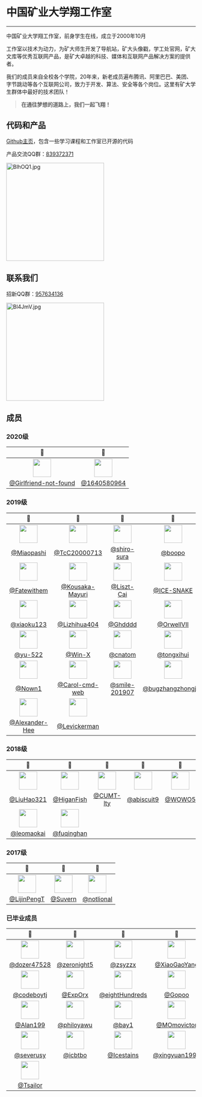 # 中国矿业大学翔工作室
------

中国矿业大学翔工作室，前身学生在线，成立于2000年10月

工作室以技术为动力，为矿大师生开发了导航站，矿大头像戳，学工处官网，矿大文库等优秀互联网产品，是矿大卓越的科技、媒体和互联网产品解决方案的提供者。

我们的成员来自全校各个学院，20年来，新老成员遍布腾讯、阿里巴巴、美团、字节跳动等各个互联网公司，致力于开发、算法、安全等各个岗位。这里有矿大学生群体中最好的技术团队！

> **在通往梦想的道路上，我们一起飞翔！**


## 代码和产品

[Github主页](https://github.com/cumtflyingstudio)，包含一些学习课程和工作室已开源的代码


产品交流QQ群：[839372371](https://jq.qq.com/?_wv=1027&k=uyoNnDbT)

<a href="https://imgchr.com/i/BlhOQ1"><img src="https://s1.ax1x.com/2020/10/28/BlhOQ1.jpg" alt="BlhOQ1.jpg" border="0" width=260/></a>

## 联系我们

招新QQ群：[957634136](https://jq.qq.com/?_wv=1027&k=4S2Oq5HX)

<a href="https://imgchr.com/i/Bl4JmV"><img src="https://s1.ax1x.com/2020/10/28/Bl4JmV.jpg" alt="Bl4JmV.jpg" border="0" width=260/></a>


## 成员

### 2020级
|:construction_worker:|:construction_worker:|
|:-------------------:|:-------------------:|
|<img height='48' width='48' src='https://avatars3.githubusercontent.com/u/55024528?v=4'>|<img height='48' width='48' src='https://avatars1.githubusercontent.com/u/73544392?v=4'>|
|[@Girlfriend-not-found](https://github.com/Girlfriend-not-found)|[@1640580964](https://github.com/1640580964)|

### 2019级
|:construction_worker:|:construction_worker:|:construction_worker:|:construction_worker:|:construction_worker:|
|:-------------------:|:-------------------:|:-------------------:|:-------------------:|:-------------------:|
|<img height='48' width='48' src='https://avatars3.githubusercontent.com/u/48402255?v=4'>|<img height='48' width='48' src='https://avatars3.githubusercontent.com/u/54463033?v=4'>|<img height='48' width='48' src='https://avatars1.githubusercontent.com/u/55234274?v=4'>|<img height='48' width='48' src='https://avatars0.githubusercontent.com/u/55649357?v=4'>|<img height='48' width='48' src='https://avatars2.githubusercontent.com/u/55736896?v=4'>|
|[@Miaopashi](https://github.com/Miaopashi)|[@TcC20000713](https://github.com/TcC20000713)|[@shiro-sura](https://github.com/shiro-sura)|[@boopo](https://github.com/boopo)|[@liaoke246](https://github.com/liaoke246)|
|<img height='48' width='48' src='https://avatars1.githubusercontent.com/u/55935552?v=4'>|<img height='48' width='48' src='https://avatars2.githubusercontent.com/u/55935595?v=4'>|<img height='48' width='48' src='https://avatars2.githubusercontent.com/u/55935787?v=4'>|<img height='48' width='48' src='https://avatars2.githubusercontent.com/u/55936634?v=4'>|<img height='48' width='48' src='https://avatars2.githubusercontent.com/u/56034408?v=4'>|
|[@Fatewithem](https://github.com/Fatewithem)|[@Kousaka-Mayuri](https://github.com/Kousaka-Mayuri)|[@Liszt-Cai](https://github.com/Liszt-Cai)|[@ICE-SNAKE](https://github.com/ICE-SNAKE)|[@yuexdang](https://github.com/yuexdang)|
|<img height='48' width='48' src='https://avatars3.githubusercontent.com/u/56147989?v=4'>|<img height='48' width='48' src='https://avatars1.githubusercontent.com/u/56150780?v=4'>|<img height='48' width='48' src='https://avatars2.githubusercontent.com/u/56159615?v=4'>|<img height='48' width='48' src='https://avatars3.githubusercontent.com/u/56531592?v=4'>|<img height='48' width='48' src='https://avatars3.githubusercontent.com/u/57035652?v=4'>|
|[@xiaoku123](https://github.com/xiaoku123)|[@Lizhihua404](https://github.com/Lizhihua404)|[@Ghdddd](https://github.com/Ghdddd)|[@OrwellVII](https://github.com/OrwellVII)|[@reaperIV](https://github.com/reaperIV)|
|<img height='48' width='48' src='https://avatars0.githubusercontent.com/u/57052847?v=4'>|<img height='48' width='48' src='https://avatars1.githubusercontent.com/u/58622317?v=4'>|<img height='48' width='48' src='https://avatars0.githubusercontent.com/u/58652553?v=4'>|<img height='48' width='48' src='https://avatars3.githubusercontent.com/u/60649120?v=4'>|<img height='48' width='48' src='https://avatars2.githubusercontent.com/u/61658896?v=4'>|
|[@yu-522](https://github.com/yu-522)|[@Win-X](https://github.com/Win-X)|[@cnatom](https://github.com/cnatom)|[@tongxihui](https://github.com/tongxihui)|[@newbie521](https://github.com/newbie521)|
|<img height='48' width='48' src='https://avatars3.githubusercontent.com/u/63080771?v=4'>|<img height='48' width='48' src='https://avatars0.githubusercontent.com/u/68182772?v=4'>|<img height='48' width='48' src='https://avatars0.githubusercontent.com/u/68733338?v=4'>|<img height='48' width='48' src='https://avatars1.githubusercontent.com/u/71084097?v=4'>|<img height='48' width='48' src='https://avatars2.githubusercontent.com/u/73165267?v=4'>|
|[@Nown1](https://github.com/Nown1)|[@Carol-cmd-web](https://github.com/Carol-cmd-web)|[@smile-201907](https://github.com/smile-201907)|[@bugzhangzhongjun](https://github.com/bugzhangzhongjun)|[@Lybrantss](https://github.com/Lybrantss)|
|<img height='48' width='48' src='https://avatars1.githubusercontent.com/u/73583074?v=4'>|<img height='48' width='48' src='https://avatars3.githubusercontent.com/u/73735542?v=4'>||
|[@Alexander-Hee](https://github.com/Alexander-Hee)|[@Levickerman](https://github.com/Levickerman)||

### 2018级
|:construction_worker:|:construction_worker:|:construction_worker:|:construction_worker:|:construction_worker:|
|:-------------------:|:-------------------:|:-------------------:|:-------------------:|:-------------------:|
|<img height='48' width='48' src='https://avatars3.githubusercontent.com/u/43375666?v=4'>|<img height='48' width='48' src='https://avatars2.githubusercontent.com/u/44723574?v=4'>|<img height='48' width='48' src='https://avatars1.githubusercontent.com/u/45425948?v=4'>|<img height='48' width='48' src='https://avatars3.githubusercontent.com/u/45503859?v=4'>|<img height='48' width='48' src='https://avatars2.githubusercontent.com/u/50628463?v=4'>|
|[@LiuHao321](https://github.com/LiuHao321)|[@HiganFish](https://github.com/HiganFish)|[@CUMT-lty](https://github.com/CUMT-lty)|[@abiscuit9](https://github.com/abiscuit9)|[@WOWO5](https://github.com/WOWO5)|
|<img height='48' width='48' src='https://avatars2.githubusercontent.com/u/62798068?v=4'>|<img height='48' width='48' src='https://avatars0.githubusercontent.com/u/73732231?v=4'>||
|[@leomaokai](https://github.com/leomaokai)|[@fuqinghan](https://github.com/fuqinghan)||


### 2017级
|:construction_worker:|:construction_worker:|:construction_worker:|
|:-------------------:|:-------------------:|:-------------------:|
|<img height='48' width='48' src='https://avatars2.githubusercontent.com/u/38371763?v=4'>|<img height='48' width='48' src='https://avatars3.githubusercontent.com/u/38653369?v=4'>|<img height='48' width='48' src='https://avatars1.githubusercontent.com/u/38729424?v=4'>|
|[@LijinPengT](https://github.com/LijinPengT)|[@Suvern](https://github.com/Suvern)|[@notlional](https://github.com/notlional)|

### 已毕业成员
|:construction_worker:|:construction_worker:|:construction_worker:|:construction_worker:|:construction_worker:|
|:-------------------:|:-------------------:|:-------------------:|:-------------------:|:-------------------:|
|<img height='48' width='48' src='https://avatars2.githubusercontent.com/u/1676951?v=4'>|<img height='48' width='48' src='https://avatars1.githubusercontent.com/u/2218190?v=4'>|<img height='48' width='48' src='https://avatars1.githubusercontent.com/u/14289158?v=4'>|<img height='48' width='48' src='https://avatars1.githubusercontent.com/u/16936542?v=4'>|<img height='48' width='48' src='https://avatars1.githubusercontent.com/u/17486001?v=4'>|
|[@dozer47528](https://github.com/dozer47528)|[@zeronight5](https://github.com/zeronight5)|[@zsyzzx](https://github.com/zsyzzx)|[@XiaoGaoYang](https://github.com/XiaoGaoYang)|[@iamsail](https://github.com/iamsail)|
|<img height='48' width='48' src='https://avatars2.githubusercontent.com/u/18275952?v=4'>|<img height='48' width='48' src='https://avatars0.githubusercontent.com/u/18424387?v=4'>|<img height='48' width='48' src='https://avatars3.githubusercontent.com/u/18695431?v=4'>|<img height='48' width='48' src='https://avatars0.githubusercontent.com/u/22502492?v=4'>|<img height='48' width='48' src='https://avatars2.githubusercontent.com/u/22609950?v=4'>|
|[@codeboytj](https://github.com/codeboytj)|[@ExpOrx](https://github.com/ExpOrx)|[@eightHundreds](https://github.com/eightHundreds)|[@Gopoo](https://github.com/Gopoo)|[@SemiNever](https://github.com/SemiNever)|
|<img height='48' width='48' src='https://avatars0.githubusercontent.com/u/22657710?v=4'>|<img height='48' width='48' src='https://avatars0.githubusercontent.com/u/22862725?v=4'>|<img height='48' width='48' src='https://avatars0.githubusercontent.com/u/22866505?v=4'>|<img height='48' width='48' src='https://avatars3.githubusercontent.com/u/25227103?v=4'>|<img height='48' width='48' src='https://avatars3.githubusercontent.com/u/25372270?v=4'>|
|[@Alan199](https://github.com/Alan199)|[@philoyawu](https://github.com/philoyawu)|[@bay1](https://github.com/bay1)|[@MOmovictor](https://github.com/MOmovictor)|[@tomclee](https://github.com/tomclee)|
|<img height='48' width='48' src='https://avatars2.githubusercontent.com/u/26209427?v=4'>|<img height='48' width='48' src='https://avatars2.githubusercontent.com/u/26224971?v=4'>|<img height='48' width='48' src='https://avatars1.githubusercontent.com/u/26326761?v=4'>|<img height='48' width='48' src='https://avatars0.githubusercontent.com/u/28496210?v=4'>|<img height='48' width='48' src='https://avatars1.githubusercontent.com/u/28695121?v=4'>|
|[@severusy](https://github.com/severusy)|[@icbtbo](https://github.com/icbtbo)|[@Icestains](https://github.com/Icestains)|[@xingyuan1998](https://github.com/xingyuan1998)|[@dear-john](https://github.com/dear-john)|
|<img height='48' width='48' src='https://avatars2.githubusercontent.com/u/28806332?v=4'>||
|[@Tsailor](https://github.com/Tsailor)||
